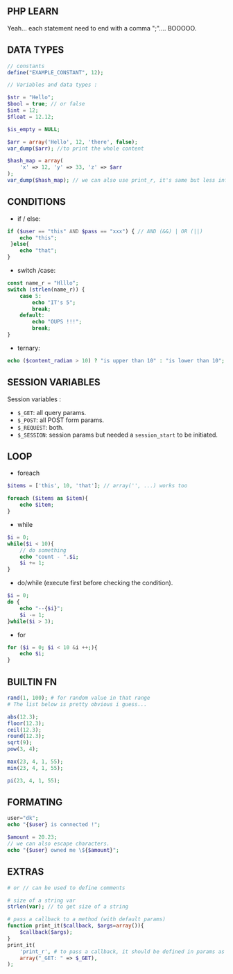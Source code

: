 ## PHP LEARN

Yeah... each statement need to end with a comma ";".... BOOOOO.

## DATA TYPES

```php
// constants
define("EXAMPLE_CONSTANT", 12);

// Variables and data types :

$str = "Hello";
$bool = true; // or false
$int = 12;
$float = 12.12;

$is_empty = NULL;

$arr = array('Hello', 12, 'there', false);
var_dump($arr); //to print the whole content

$hash_map = array(
    'x' => 12, 'y' => 33, 'z' => $arr
);
var_dump($hash_map); // we can also use print_r, it's same but less infos.
```

## CONDITIONS

- if / else:

```php
if ($user == "this" AND $pass == "xxx") { // AND (&&) | OR (||)
    echo "this";
 }else{
    echo "that";
}
```

- switch /case:

```php
const name_r = "Hlllo";
switch (strlen(name_r)) {
    case 5:
        echo "IT's 5";
        break;
    default:
        echo "OUPS !!!";
        break;
}
```

- ternary:

```php
echo ($content_radian > 10) ? "is upper than 10" : "is lower than 10";
```

## SESSION VARIABLES

Session variables :

- `$_GET`: all query params.
- `$_POST`: all POST form params.
- `$_REQUEST`: both.
- `$_SESSION`: session params but needed a `session_start` to be initiated.

## LOOP

- foreach
```php
$items = ['this', 10, 'that']; // array('', ...) works too

foreach ($items as $item){
    echo $item;
}
```
- while

```php
$i = 0;
while($i < 10){
    // do something
    echo "count - ".$i;
    $i += 1;
}
```

- do/while (execute first before checking the condition).
```php
$i = 0;
do {
    echo "--{$i}";
    $i -= 1;
}while($i > 3);
```

- for
```php
for ($i = 0; $i < 10 &i ++;){
    echo $i;
}
```
## BUILTIN FN

```php
rand(1, 100); # for random value in that range
# The list below is pretty obvious i guess...

abs(12.3);
floor(12.3);
ceil(12.3);
round(12.3);
sqrt(9);
pow(3, 4);

max(23, 4, 1, 55);
min(23, 4, 1, 55);

pi(23, 4, 1, 55);

```

## FORMATING

```php
user="dk";
echo "{$user} is connected !";

$amount = 20.23;
// we can also escape characters.
echo "{$user} owned me \${$amount}";
```

## EXTRAS

```php
# or // can be used to define comments

# size of a string var
strlen(var); // to get size of a string

# pass a callback to a method (with default params)
function print_it($callback, $args=array()){
    $callback($args);
}
print_it(
    'print_r', # to pass a callback, it should be defined in params as string.
    array("_GET: " => $_GET),
);
```

